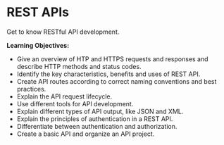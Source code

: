 # REST APIs

Get to know RESTful API development.

**Learning Objectives:**

- Give an overview of HTP and HTTPS requests and responses and describe HTTP methods and status codes.
- Identify the key characteristics, benefits and uses of REST API.
- Create API routes according to correct naming conventions and best practices.
- Explain the API request lifecycle.
- Use different tools for API development.
- Explain different types of API output, like JSON and XML.
- Explain the principles of authentication in a REST API.
- Differentiate between authentication and authorization.
- Create a basic API and organize an API project.
